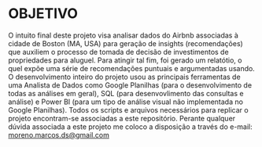 # OBJETIVO
O intuito final deste projeto visa analisar dados do Airbnb associadas à cidade de Boston (MA, USA) para geração de insights (recomendações) que auxiliem o processo de tomada de decisão de investimentos de propriedades para aluguel.
Para atingir tal fim, foi gerado um relatótio, o quel expõe uma série de recomendações puntuais e argumentadas usando. O desenvolvimento inteiro do projeto usou as principais ferramentas de uma Analista de Dados como Google Planilhas (para o desenvolvimento de todas as análises em geral), SQL (para desenvovlimento das consultas e análise) e Power BI (para um tipo de análise visual não implementada no Google Planilhas). 
Todos os scripts e arquivos necessários para replicar o projeto encontram-se associadas a este repositório. Perante qualquer dúvida associada a este projeto me coloco a disposição a través do e-mail: moreno.marcos.ds@gmail.com
